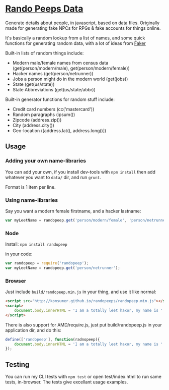 # [Rando Peeps Data](http://konsumer.github.io/randopeeps/)

Generate details about people, in javascript, based on data files. Originally made for generating fake NPCs for RPGs & fake accounts for things online.

It's basically a random lookup from a list of names, and some quick functions for generating random data, with a lot of ideas from [Faker](https://github.com/Marak/Faker.js)

Built-in lists of random things include:

* Modern male/female names from census data (get(person/modern/male), get(person/modern/female))
* Hacker names (get(person/netrunner))
* Jobs a person might do in the modern world (get(jobs))
* State (get(us/state))
* State Abbreviations (get(us/state/abbr))

Built-in generator functions for random stuff include:

* Credit card numbers (cc('mastercard'))
* Random paragraphs (ipsum())
* Zipcode (address.zip())
* City (address.city())
* Geo-location ([address.lat(), address.long()])

## Usage


### Adding your own name-libraries

You can add your own, if you install dev-tools with `npm install` then add whatever you want to `data/` dir, and run `grunt`.

Format is 1 item per line.

### Using name-libraries

Say you want a modern female firstname, and a hacker lastname:

```javascript
var myLeetName = randopeep.get('person/modern/female', 'person/netrunner');
```


### Node

Install: `npm install randopeep`

in your code:

```javascript
var randopeep = require('randopeep');
var myLeetName = randopeep.get('person/netrunner');
```

### Browser

Just include `build/randopeep.min.js` in your thing, and use it like normal:

```html
<script src="http://konsumer.github.io/randopeeps/randopeep.min.js"></script>
<script>
	document.body.innerHTML = 'I am a totally leet haxor, my name is ' + randopeep.get('person/netrunner');
</script>
```

There is also support for AMD/require.js, just put build/randopeep.js in your application dir, and do this:

```javascript
define(['randopeep'], function(radnopeep){
	document.body.innerHTML = 'I am a totally leet haxor, my name is ' + randopeep.get('person/netrunner');
});
```

## Testing

You can run my CLI tests with `npm test` or open test/index.html to run same tests, in-browser.  The tests give excellant usage examples.
